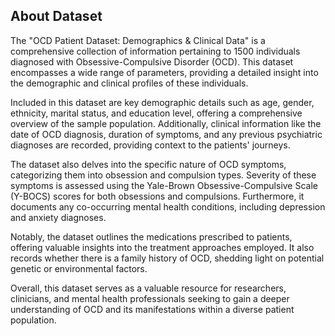 ## About Dataset
The "OCD Patient Dataset: Demographics & Clinical Data" is a comprehensive collection of information pertaining to 1500 individuals diagnosed with Obsessive-Compulsive Disorder (OCD). This dataset encompasses a wide range of parameters, providing a detailed insight into the demographic and clinical profiles of these individuals.

Included in this dataset are key demographic details such as age, gender, ethnicity, marital status, and education level, offering a comprehensive overview of the sample population. Additionally, clinical information like the date of OCD diagnosis, duration of symptoms, and any previous psychiatric diagnoses are recorded, providing context to the patients' journeys.

The dataset also delves into the specific nature of OCD symptoms, categorizing them into obsession and compulsion types. Severity of these symptoms is assessed using the Yale-Brown Obsessive-Compulsive Scale (Y-BOCS) scores for both obsessions and compulsions. Furthermore, it documents any co-occurring mental health conditions, including depression and anxiety diagnoses.

Notably, the dataset outlines the medications prescribed to patients, offering valuable insights into the treatment approaches employed. It also records whether there is a family history of OCD, shedding light on potential genetic or environmental factors.

Overall, this dataset serves as a valuable resource for researchers, clinicians, and mental health professionals seeking to gain a deeper understanding of OCD and its manifestations within a diverse patient population.
